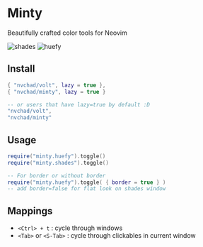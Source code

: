 # Minty

Beautifully crafted color tools for Neovim
 
![shades](https://github.com/user-attachments/assets/d499748b-d9c8-4a92-89ba-bfce1814c275)
![huefy](https://github.com/user-attachments/assets/504ba2a1-9d83-492c-9913-f0e159ef9ad8)

## Install

```lua
{ "nvchad/volt", lazy = true },
{ "nvchad/minty", lazy = true }

-- or users that have lazy=true by default :D
"nvchad/volt",
"nvchad/minty"
```

## Usage

```lua
require("minty.huefy").toggle()
require("minty.shades").toggle()

-- For border or without border
require("minty.huefy").toggle( { border = true } )
-- add border=false for flat look on shades window
```
## Mappings

- `<Ctrl> + t` : cycle through windows
- `<Tab>` or `<S-Tab>` : cycle through clickables in current window
